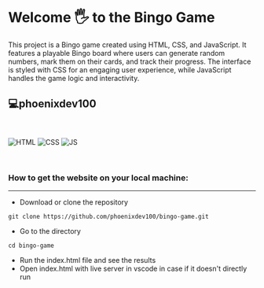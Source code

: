 # Welcome 🖐 to the Bingo Game

This project is a Bingo game created using HTML, CSS, and JavaScript. It features a playable Bingo board where users can generate random numbers, mark them on their cards, and track their progress. The interface is styled with CSS for an engaging user experience, while JavaScript handles the game logic and interactivity.

## 💻phoenixdev100

<br>

![HTML](https://img.shields.io/badge/html5%20-%23E34F26.svg?&style=for-the-badge&logo=html5&logoColor=white)
![CSS](https://img.shields.io/badge/css3%20-%231572B6.svg?&style=for-the-badge&logo=css3&logoColor=white)
![JS](https://img.shields.io/badge/javascript%20-%23323330.svg?&style=for-the-badge&logo=javascript&logoColor=%23F7DF1E)

<br>

### How to get the website on your local machine:

---

- Download or clone the repository

```
git clone https://github.com/phoenixdev100/bingo-game.git
```

- Go to the directory

```
cd bingo-game
```

- Run the index.html file and see the results
- Open index.html with live server in vscode in case if it doesn't directly run
  <br>
